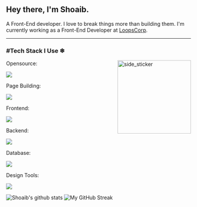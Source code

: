 <h2>Hey there, I'm Shoaib.</h2> A Front-End developer. I love to break things more than building them. I'm currently working as a Front-End Developer at <a href="https://loopscorp.com/">LoopsCorp</a>.
<hr>
<h3>#Tech Stack I Use ❄</h3><img align="right" width="200px" height="200px" alt="side_sticker" src="https://camo.githubusercontent.com/ffbf71edb9eb65671926a8cc42a5a740bf5b799a9b93699a3a0de76e1793a80b/68747470733a2f2f6d656469612e67697068792e636f6d2f6d656469612f54456e586b637348725034596564436868412f67697068792e676966" data-canonical-src="https://media.giphy.com/media/TEnXkcsHrP4YedChhA/giphy.gif" style="max-width: 100%;">
<p align="left">

<p align="left"> <p>Opensource:</p>
  <a href="https://skillicons.dev"> 
    <img src="https://skillicons.dev/icons?i=wordpress, shopify " />
  </a>
</p>

<p align="left"> <p>Page Building:</p>
  <a href="https://skillicons.dev"> 
    <img src="https://skillicons.dev/icons?i=html,css,tailwind,bootstrap" />
  </a>
</p>

<p align="left"> <p>Frontend:</p>
  <a href="https://skillicons.dev"> 
    <img src="https://skillicons.dev/icons?i=vue,react,nextjs" />
  </a>
</p>

<p align="left"> <p>Backend:</p>
  <a href="https://skillicons.dev"> 
    <img src="https://skillicons.dev/icons?i=laravel,nodejs,django,express,py" />
  </a>
</p>



<p align="left"> <p>Database:</p>
  <a href="https://skillicons.dev"> 
    <img src="https://skillicons.dev/icons?i=mongodb,mysql,postgres" />
  </a>
</p>


<p align="left"> <p>Design Tools:</p>
  <a href="https://skillicons.dev"> 
    <img src="https://skillicons.dev/icons?i=ae,ai,pr" />
  </a>
</p>

![Shoaib's github stats](https://github-readme-stats.vercel.app/api?username=shoaib-karim&show_icons=true&theme=tokyonight) ![My GitHub Streak](https://github-readme-streak-stats.herokuapp.com/?user=shoaib-karim&theme=tokyonight)
